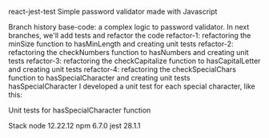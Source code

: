 react-jest-test
Simple password validator made with Javascript 

Branch history
base-code: a complex logic to password validator. In next branches, we'll add tests and refactor the code
refactor-1: refactoring the minSize function to hasMinLength and creating unit tests
refactor-2: refactoring the checkNumbers function to hasNumbers and creating unit tests
refactor-3: refactoring the checkCapitalize function to hasCapitalLetter and creating unit tests
refactor-4: refactoring the checkSpecialChars function to hasSpecialCharacter and creating unit tests
hasSpecialCharacter
I developed a unit test for each special character, like this:

Unit tests for hasSpecialCharacter function

Stack
node 12.22.12
npm 6.7.0
jest 28.1.1
